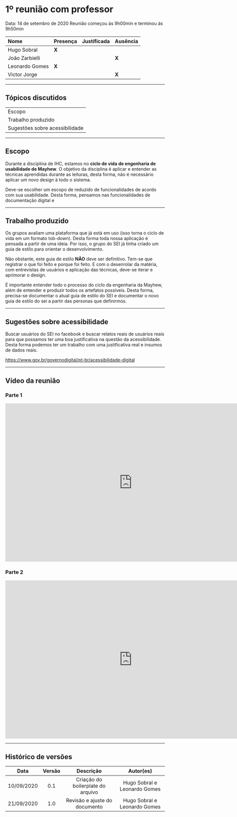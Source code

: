 # 1º reunião com professor

Data: 14 de setembro de 2020
Reunião começou às 9h00min e terminou às 9h50min

| Nome           | Presença | Justificada | Ausência |
| :------------- | :------- | :---------- | :------- |
| Hugo Sobral    | **X**    |             |          |
| João Zarbielli |          |             | **X**    |
| Leonardo Gomes | **X**    |             |          |
| Victor Jorge   |          |             | **X**    |

---

## Tópicos discutidos

|                                |
| :----------------------------- |
| Escopo                         |
| Trabalho produzido             |
| Sugestões sobre acessibilidade |

---

## Escopo

Durante a disciplina de IHC, estamos no **ciclo de vida de engenharia de usabilidade de Mayhew**. O objetivo da disciplina é aplicar e entender as técnicas aprendidas durante as leituras, desta forma, não é necessário aplicar um novo design à todo o sistema.

Deve-se escolher um escopo de reduzido de funcionalidades de acordo com sua usabilidade. Desta forma, pensamos nas funcionalidades de documentação digital e

---

## Trabalho produzido

Os grupos avaliam uma plataforma que já está em uso (isso torna o ciclo de vida em um formato tob-down). Desta forma toda nossa aplicação é pensada a partir de uma ideia. Por isso, o grupo do SEI já tinha criado um guia de estilo para orientar o desenvolvimento.

Não obstante, este guia de estilo **NÃO** deve ser definitivo. Tem-se que registrar o que foi feito e porque foi feito. E com o desenrolar da matéria, com entrevistas de usuários e aplicação das técnicas, deve-se iterar e aprimorar o design.

É importante entender todo o processo do ciclo da engenharia da Mayhew, além de entender e produzir todos os artefatos possíveis. Desta forma, precisa-se documentar o atual guia de estilo do SEI e documentar o novo guia de estilo do sei a partir das personas que definirmos.

---

## Sugestões sobre acessibilidade

Buscar usuários do SEI no facebook e buscar relatos reais de usuários reais para que possamos ter uma boa justificativa na questão da acessibilidade. Desta forma podemos ter um trabalho com uma justificativa real e insumos de dados reais.

https://www.gov.br/governodigital/pt-br/acessibilidade-digital

---

## Vídeo da reunião

### Parte 1

<iframe width="800" height="500" src="https://www.youtube-nocookie.com/embed/1v8rjfiIHKw" frameborder="0" allow="accelerometer; autoplay; clipboard-write; encrypted-media; gyroscope; picture-in-picture" allowfullscreen></iframe>

### Parte 2

<iframe width="800" height="500" src="https://www.youtube-nocookie.com/embed/UO1-xiuvYkE" frameborder="0" allow="accelerometer; autoplay; clipboard-write; encrypted-media; gyroscope; picture-in-picture" allowfullscreen></iframe>

---

## Histórico de versões

|    Data    | Versão |             Descrição             |          Autor(es)           |
| :--------: | :----: | :-------------------------------: | :--------------------------: |
| 10/09/2020 |  0.1   | Criação do boilerplate do arquivo | Hugo Sobral e Leonardo Gomes |
| 21/09/2020 |  1.0   |   Revisão e ajuste do documento   | Hugo Sobral e Leonardo Gomes |

